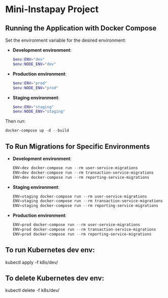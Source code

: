 # Mini-Instapay Project

## Running the Application with Docker Compose

Set the environment variable for the desired environment:

- **Development environment**:
  ```powershell
  $env:ENV="dev"
  $env:NODE_ENV="dev"
  ```

- **Production environment**:
  ```powershell
  $env:ENV="prod"
  $env:NODE_ENV="prod"
  ```

- **Staging environment**:
  ```powershell
  $env:ENV="staging"
  $env:NODE_ENV="staging"
  ```

Then run:

```powershell
docker-compose up -d --build
```

## To Run Migrations for Specific Environments

- **Development environment**:
  ```powershell
  ENV=dev docker-compose run --rm user-service-migrations
  ENV=dev docker-compose run --rm transaction-service-migrations
  ENV=dev docker-compose run --rm reporting-service-migrations
  ```

- **Staging environment**:
  ```powershell
  ENV=staging docker-compose run --rm user-service-migrations
  ENV=staging docker-compose run --rm transaction-service-migrations
  ENV=staging docker-compose run --rm reporting-service-migrations
  ```

- **Production environment**:
  ```powershell
  ENV=prod docker-compose run --rm user-service-migrations
  ENV=prod docker-compose run --rm transaction-service-migrations
  ENV=prod docker-compose run --rm reporting-service-migrations
  ```

## To run Kubernetes dev env:
kubectl apply -f k8s/dev/

## To delete Kubernetes dev env:
kubectl delete -f k8s/dev/